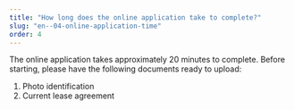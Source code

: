 ```yaml
---
title: "How long does the online application take to complete?"
slug: "en--04-online-application-time"
order: 4
---
```


The online application takes approximately 20 minutes to complete. Before starting, please have the following documents ready to upload:

1. Photo identification
2. Current lease agreement